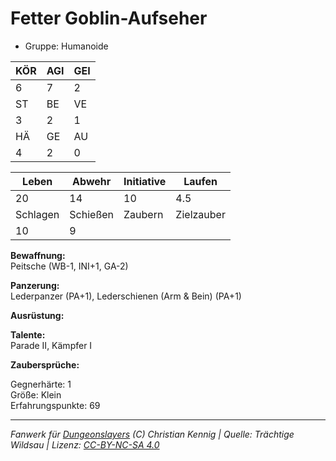 # Fetter Goblin-Aufseher  
- Gruppe: Humanoide  

| KÖR | AGI | GEI |  
| --- | --- | --- |  
| 6   | 7   | 2   |
| ST  | BE  | VE  |  
| 3   | 2   | 1   |
| HÄ  | GE  | AU  |  
| 4   | 2   | 0   |


| Leben    | Abwehr   | Initiative | Laufen     |
| -------- | -------- | ---------- | ---------- |
| 20       | 14       | 10         | 4.5        |
| Schlagen | Schießen | Zaubern    | Zielzauber |
| 10       | 9        |            |            |

**Bewaffnung:**  
Peitsche (WB-1, INI+1, GA-2)

**Panzerung:**  
Lederpanzer (PA+1), Lederschienen (Arm & Bein) (PA+1)

**Ausrüstung:**  


**Talente:**  
Parade II, Kämpfer I

**Zaubersprüche:**  


Gegnerhärte: 1  
Größe: Klein  
Erfahrungspunkte: 69  



___
*Fanwerk für [Dungeonslayers](https://www.dungeonslayers.net/) (C) Christian Kennig | Quelle: Trächtige Wildsau | Lizenz: [CC-BY-NC-SA 4.0](https://creativecommons.org/licenses/by-nc-sa/4.0/deed.de)*